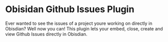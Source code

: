 # Obisidan Github Issues Plugin

Ever wanted to see the issues of a project youre working on directly in Obisdian? Well now you can! This plugin lets your embed, close, create and view Github Issues directly in Obisdian.
